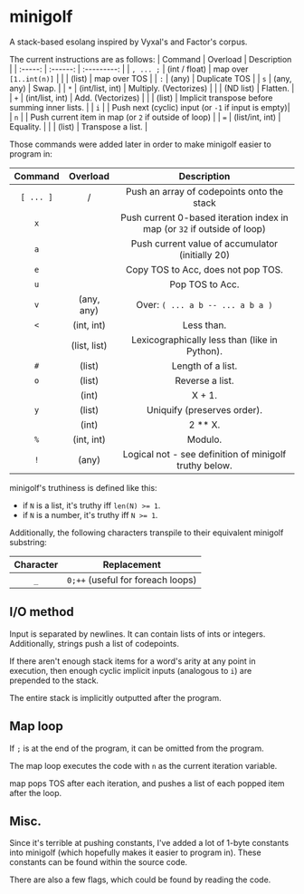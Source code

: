 # minigolf
A stack-based esolang inspired by Vyxal's and Factor's corpus.

The current instructions are as follows:
| Command | Overload | Description |
| :-----: | :------: | :---------: |
| `, ... ;`     | (int / float)    | map over `[1..int(n)]` |
|         | (list)   | map over TOS |
| `:`     | (any)    | Duplicate TOS |
| `s`     | (any, any) | Swap. |
| `*`     | (int/list, int) | Multiply. (Vectorizes) |
|         | (ND list) | Flatten. |
| `+`     | (int/list, int) | Add. (Vectorizes) |
|         | (list) | Implicit transpose before summing inner lists. |
| `i`     |        | Push next (cyclic) input (or `-1` if input is empty)|
| `n`     |        | Push current item in map (or `2` if outside of loop) |
| `=`     | (list/int, int) | Equality. |
|         | (list) | Transpose a list. |

Those commands were added later in order to make minigolf easier to program in:

| Command | Overload | Description |
| :-----: | :------: | :---------: |
| `[ ... ]` | / | Push an array of codepoints onto the stack|
| `x`     |        | Push current 0-based iteration index in map (or `32` if outside of loop) |
| `a`     |        | Push current value of accumulator (initially 20) |
| `e`     |        | Copy TOS to Acc, does not pop TOS. |
| `u`     |        | Pop TOS to Acc. |
| `v`     | (any, any) | Over: `( ... a b -- ... a b a )` |
| `<`     | (int, int) | Less than. |
|         | (list, list) | Lexicographically less than (like in Python). |
| `#`     | (list) | Length of a list. |
| `o`     | (list) | Reverse a list. |
|         | (int)  | X + 1. |
| `y`     | (list)     | Uniquify (preserves order). |
|         | (int)      | 2 ** X. |
| `%`     | (int, int) | Modulo. |
| `!`     | (any)      | Logical not - see definition of minigolf truthy below. |

minigolf's truthiness is defined like this:
* if `N` is a list, it's truthy iff `len(N) >= 1`.
* if `N` is a number, it's truthy iff `N >= 1`.

Additionally, the following characters transpile to their equivalent minigolf substring:

| Character | Replacement |
| :-------: | :---------: |
| `_`       | `0;++` (useful for foreach loops) |

## I/O method
Input is separated by newlines. It can contain lists of ints or integers. Additionally, strings push a list of codepoints.

If there aren't enough stack items for a word's arity at any point in execution, then enough cyclic implicit inputs (analogous to `i`) are prepended to the stack.

The entire stack is implicitly outputted after the program.

## Map loop
If `;` is at the end of the program, it can be omitted from the program.

The map loop executes the code with `n` as the current iteration variable.

map pops TOS after each iteration, and pushes a list of each popped item after the loop.

## Misc.
Since it's terrible at pushing constants, I've added a lot of 1-byte constants into minigolf (which hopefully makes it easier to program in). These constants can be found within the source code.

There are also a few flags, which could be found by reading the code.
